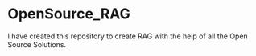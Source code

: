 # OpenSource_RAG

I have created this repository to create RAG with the help of all the Open Source Solutions.
